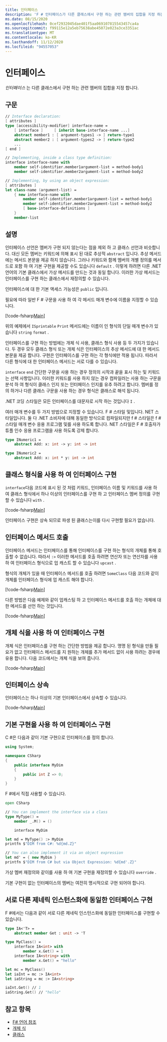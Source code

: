 ```yaml
---
title: 인터페이스
description: 'F # 인터페이스가 다른 클래스에서 구현 하는 관련 멤버의 집합을 지정 하는 방법에 대해 알아봅니다.'
ms.date: 08/15/2020
ms.openlocfilehash: 0cef2932045dae401f5aa069107815543457ca4a
ms.sourcegitcommit: f99115e12a5eb75638abe45072e023a3ce3351ac
ms.translationtype: MT
ms.contentlocale: ko-KR
ms.lasthandoff: 11/12/2020
ms.locfileid: "94557053"
---
```

# <a name="interfaces"></a>인터페이스

*인터페이스* 는 다른 클래스에서 구현 하는 관련 멤버의 집합을 지정 합니다.

## <a name="syntax"></a>구문

```fsharp
// Interface declaration:
[ attributes ]
type [accessibility-modifier] interface-name =
    [ interface ]     [ inherit base-interface-name ...]
    abstract member1 : [ argument-types1 -> ] return-type1
    abstract member2 : [ argument-types2 -> ] return-type2
    ...
[ end ]

// Implementing, inside a class type definition:
interface interface-name with
    member self-identifier.member1argument-list = method-body1
    member self-identifier.member2argument-list = method-body2

// Implementing, by using an object expression:
[ attributes ]
let class-name (argument-list) =
    { new interface-name with
        member self-identifier.member1argument-list = method-body1
        member self-identifier.member2argument-list = method-body2
        [ base-interface-definitions ]
    }
    member-list
```

## <a name="remarks"></a>설명

인터페이스 선언은 멤버가 구현 되지 않는다는 점을 제외 하 고 클래스 선언과 비슷합니다. 대신 모든 멤버는 키워드에 의해 표시 된 대로 추상적 `abstract` 입니다. 추상 메서드에는 메서드 본문을 제공 하지 않습니다. 그러나 키워드와 함께 멤버의 개별 정의를 메서드로 포함 하 여 기본 구현을 제공할 수도 있습니다 `default` . 이렇게 하려면 다른 .NET 언어의 기본 클래스에서 가상 메서드를 만드는 것과 동일 합니다. 이러한 가상 메서드는 인터페이스를 구현 하는 클래스에서 재정의할 수 있습니다.

인터페이스에 대 한 기본 액세스 가능성은 `public` 입니다.

필요에 따라 일반 F # 구문을 사용 하 여 각 메서드 매개 변수에 이름을 지정할 수 있습니다.

[!code-fsharp[Main](~/samples/snippets/fsharp/lang-ref-1/snippet24032.fs)]

위의 예제에서 `ISprintable` `Print` 메서드에는 이름이 인 형식의 단일 매개 변수가 있습니다 `string` `format` .

인터페이스를 구현 하는 방법에는 개체 식 사용, 클래스 형식 사용 등 두 가지가 있습니다. 두 경우 모두 클래스 형식 또는 개체 식은 인터페이스의 추상 메서드에 대 한 메서드 본문을 제공 합니다. 구현은 인터페이스를 구현 하는 각 형식에만 적용 됩니다. 따라서 다른 형식에 대 한 인터페이스 메서드는 서로 다를 수 있습니다.

`interface` `end` 간단한 구문을 사용 하는 경우 정의의 시작과 끝을 표시 하는 및 키워드는 선택 사항입니다. 이러한 키워드를 사용 하지 않는 경우 컴파일러는 사용 하는 구문을 분석 하 여 형식이 클래스 인지 또는 인터페이스 인지를 유추 하려고 합니다. 멤버를 정의 하거나 다른 클래스 구문을 사용 하는 경우 형식은 클래스로 해석 됩니다.

.NET 코딩 스타일은 모든 인터페이스를 대문자로 시작 하는 것입니다 `I` .

여러 매개 변수를 두 가지 방법으로 지정할 수 있습니다. F # 스타일 및입니다. NET 스타일입니다. 둘 다 .NET 소비자에 대해 동일한 방식으로 컴파일되지만 f # 스타일은 f # 스타일 매개 변수 응용 프로그램 및를 사용 하도록 합니다. NET 스타일은 F # 호출자가 튜플 인수 응용 프로그램을 사용 하도록 강제 합니다.

```fsharp
type INumeric1 =
    abstract Add: x: int -> y: int -> int

type INumeric2 =
    abstract Add: x: int * y: int -> int
```

## <a name="implementing-interfaces-by-using-class-types"></a>클래스 형식을 사용 하 여 인터페이스 구현

`interface`다음 코드에 표시 된 것 처럼 키워드, 인터페이스 이름 및 키워드를 사용 하 여 클래스 형식에서 하나 이상의 인터페이스를 구현 하 고 인터페이스 멤버 정의를 구현할 수 있습니다 `with` .

[!code-fsharp[Main](~/samples/snippets/fsharp/lang-ref-1/snippet2801.fs)]

인터페이스 구현은 상속 되므로 파생 된 클래스는이를 다시 구현할 필요가 없습니다.

## <a name="calling-interface-methods"></a>인터페이스 메서드 호출

인터페이스 메서드는 인터페이스를 통해 인터페이스를 구현 하는 형식의 개체를 통해 호출할 수 없습니다. 따라서 `:>` 이러한 메서드를 호출 하려면 연산자 또는 연산자를 사용 하 여 인터페이스 형식으로 업 캐스트 할 수 있습니다 `upcast` .

형식의 개체가 있을 때 인터페이스 메서드를 호출 하려면 `SomeClass` 다음 코드와 같이 개체를 인터페이스 형식에 업 캐스트 해야 합니다.

[!code-fsharp[Main](~/samples/snippets/fsharp/lang-ref-1/snippet2802.fs)]

다른 방법은 다음 예제와 같이 업캐스팅 하 고 인터페이스 메서드를 호출 하는 개체에 대 한 메서드를 선언 하는 것입니다.

[!code-fsharp[Main](~/samples/snippets/fsharp/lang-ref-1/snippet2803.fs)]

## <a name="implementing-interfaces-by-using-object-expressions"></a>개체 식을 사용 하 여 인터페이스 구현

개체 식은 인터페이스를 구현 하는 간단한 방법을 제공 합니다. 명명 된 형식을 만들 필요가 없고 인터페이스 메서드를 지 원하는 개체를 추가 메서드 없이 사용 하려는 경우에 유용 합니다. 다음 코드에서는 개체 식을 보여 줍니다.

[!code-fsharp[Main](~/samples/snippets/fsharp/lang-ref-1/snippet2804.fs)]

## <a name="interface-inheritance"></a>인터페이스 상속

인터페이스는 하나 이상의 기본 인터페이스에서 상속할 수 있습니다.

[!code-fsharp[Main](~/samples/snippets/fsharp/lang-ref-1/snippet2805.fs)]

## <a name="implementing-interfaces-with-default-implementations"></a>기본 구현을 사용 하 여 인터페이스 구현

C #은 다음과 같이 기본 구현으로 인터페이스를 정의 합니다.

```csharp
using System;

namespace CSharp
{
    public interface MyDim
    {
        public int Z => 0;
    }
}
```

F #에서 직접 사용할 수 있습니다.

```fsharp
open CSharp

// You can implement the interface via a class
type MyType() =
    member _.M() = ()

    interface MyDim

let md = MyType() :> MyDim
printfn $"DIM from C#: %d{md.Z}"

// You can also implement it via an object expression
let md' = { new MyDim }
printfn $"DIM from C# but via Object Expression: %d{md'.Z}"
```

가상 멤버 재정의와 같이를 사용 하 여 기본 구현을 재정의할 수 있습니다 `override` .

기본 구현이 없는 인터페이스의 멤버는 여전히 명시적으로 구현 되어야 합니다.

## <a name="implementing-the-same-interface-at-different-generic-instantiations"></a>서로 다른 제네릭 인스턴스화에 동일한 인터페이스 구현

F #에서는 다음과 같이 서로 다른 제네릭 인스턴스화에 동일한 인터페이스를 구현할 수 있습니다.

```fsharp
type IA<'T> =
    abstract member Get : unit -> 'T

type MyClass() =
    interface IA<int> with
        member x.Get() = 1
    interface IA<string> with
        member x.Get() = "hello"

let mc = MyClass()
let iaInt = mc :> IA<int>
let iaString = mc :> IA<string>

iaInt.Get() // 1
iaString.Get() // "hello"
```

## <a name="see-also"></a>참고 항목

- [F# 언어 참조](index.md)
- [개체 식](object-expressions.md)
- [클래스](classes.md)
